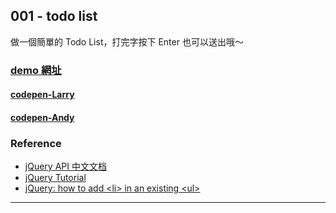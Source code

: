 ## 001 - todo list

做一個簡單的 Todo List，打完字按下 Enter 也可以送出哦～

### [demo 網址](https://s.codepen.io/larrylu/debug/ZyQdvM/dGkXWXjRxYQA)

#### [codepen-Larry](#)
#### [codepen-Andy](#)

### Reference

- [jQuery API 中文文档](http://www.jquery123.com/)
- [jQuery Tutorial](https://www.w3schools.com/jquery/)
- [jQuery: how to add \<li> in an existing \<ul>](https://stackoverflow.com/questions/1145208/jquery-how-to-add-li-in-an-existing-ul)

---
